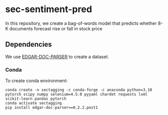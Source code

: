 # sec-sentiment-pred

In this repository, we create a bag-of-words model that predicts whether 8-K documents forecast rise or fall in stock price

## Dependencies

We use [EDGAR-DOC-PARSER](https://kamilkrukowski.github.io/EDGAR-DOC-PARSER) to create a dataset.

### Conda

To create conda environment:
```
conda create -n sectagging -c conda-forge -c anaconda python=3.10 pytorch scipy numpy selenium=4.5.0 pyyaml chardet requests lxml scikit-learn pandas pytorch
conda activate sectagging
pip install edgar-doc-parser==0.2.2.post1
```
